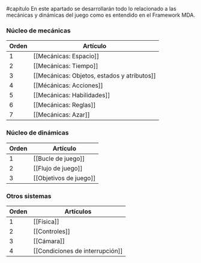 #capítulo
En este apartado se desarrollarán todo lo relacionado a las mecánicas y dinámicas del juego como es entendido en el Framework MDA.

### Núcleo de mecánicas

| Orden | Artículo                                    |
| ----- | ------------------------------------------- |
| 1     | [[Mecánicas: Espacio]]                      |
| 2     | [[Mecánicas: Tiempo]]                       |
| 3     | [[Mecánicas: Objetos, estados y atributos]] |
| 4     | [[Mécánicas: Acciones]]                     |
| 5     | [[Mecánicas: Habilidades]]                  |
| 6     | [[Mecánicas: Reglas]]                       |
| 7     | [[Mecánicas: Azar]]                         |

### Núcleo de dinámicas

| Orden | Artículo               |
| ----- | ---------------------- |
| 1     | [[Bucle de juego]]     |
| 2     | [[Flujo de juego]]     |
| 3     | [[Objetivos de juego]] |

### Otros sistemas

| Orden | Artículos                       |
| ----- | ------------------------------- |
| 1     | [[Física]]                      |
| 2     | [[Controles]]                   |
| 3     | [[Cámara]]                      |
| 4     | [[Condiciones de interrupción]] |


